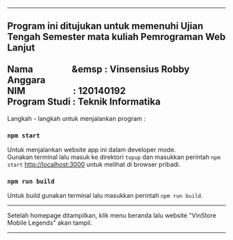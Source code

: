 -----------------------------------------------------------------------------------------------------
Program ini ditujukan untuk memenuhi Ujian Tengah Semester mata kuliah Pemrograman Web Lanjut <br /><br />
Nama &emsp;&emsp;&emsp;&emsp;&emsp : Vinsensius Robby Anggara <br />
NIM &emsp;&emsp;&emsp;&emsp;&emsp;: 120140192 <br />
Program Studi : Teknik Informatika <br />
-----------------------------------------------------------------------------------------------------

Langkah - langkah untuk menjalankan program :

### `npm start`

Untuk menjalankan website app ini dalam developer mode.\
Gunakan terminal lalu masuk ke direktori `topup` dan masukkan perintah `npm start`
[http://localhost:3000](http://localhost:3000) untuk melihat di browser pribadi.

### `npm run build`

Untuk build gunakan terminal lalu masukkan perintah `npm run build`.

---------------------------------------------------------------------------------------------------

Setelah homepage ditampilkan, klik menu beranda lalu website "VinStore Mobile Legends" akan tampil.

---------------------------------------------------------------------------------------------------

